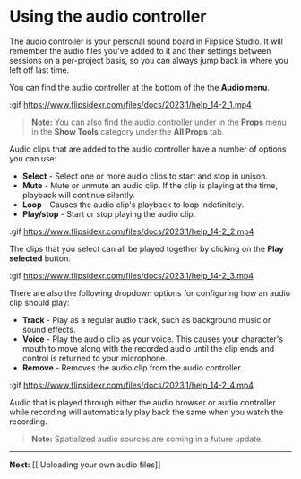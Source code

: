 # Using the audio controller

The audio controller is your personal sound board in Flipside Studio. It will remember the
audio files you've added to it and their settings between sessions on a per-project basis,
so you can always jump back in where you left off last time.

You can find the audio controller at the bottom of the the **Audio menu**.

:gif https://www.flipsidexr.com/files/docs/2023.1/help_14-2_1.mp4

>**Note:**  You can also find the audio controller under in the **Props** menu in the **Show Tools** category under the **All Props** tab. 

Audio clips that are added to the audio controller have a number of options you can use:

- **Select** - Select one or more audio clips to start and stop in unison.
- **Mute** - Mute or unmute an audio clip. If the clip is playing at the time, playback will continue silently.
- **Loop** - Causes the audio clip's playback to loop indefinitely.
- **Play/stop** - Start or stop playing the audio clip.

:gif https://www.flipsidexr.com/files/docs/2023.1/help_14-2_2.mp4

The clips that you select can all be played together by clicking on the **Play selected** button.

:gif https://www.flipsidexr.com/files/docs/2023.1/help_14-2_3.mp4

There are also the following dropdown options for configuring how an audio clip should play:

- **Track** - Play as a regular audio track, such as background music or sound effects.
- **Voice** - Play the audio clip as your voice. This causes your character's mouth to move along with the recorded audio until the clip ends and control is returned to your microphone.
- **Remove** - Removes the audio clip from the audio controller.

:gif https://www.flipsidexr.com/files/docs/2023.1/help_14-2_4.mp4

Audio that is played through either the audio browser or audio controller while recording
will automatically play back the same when you watch the recording.

> **Note:** Spatialized audio sources are coming in a future update.

---

**Next:** [[:Uploading your own audio files]]

